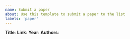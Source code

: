 ```yaml
---
name: Submit a paper
about: Use this template to submit a paper to the list
labels: 'paper'
---
```


<!--
Hello and thank you for trying to contribute!
Please fill the fields below in order to submit your paper to the list

Thanks again for your help!
-->

**Title**:
**Link**:
**Year**:
**Authors**:
